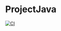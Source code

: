 # ProjectJava
[![CI](https://github.com/AliTurpalov/ProjectJava/actions/workflows/main.yml/badge.svg)](https://github.com/AliTurpalov/ProjectJava/actions/workflows/main.yml)
